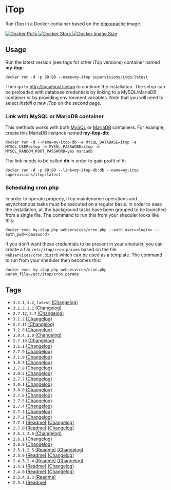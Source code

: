# iTop

Run [iTop](https://www.itophub.io) in a Docker container based on the [php:apache](https://hub.docker.com/_/php/) image.

[![Docker Pulls](https://img.shields.io/docker/pulls/supervisions/itop) ![Docker Stars](https://img.shields.io/docker/stars/supervisions/itop) ![Docker Image Size](https://img.shields.io/docker/image-size/supervisions/itop/latest)](https://hub.docker.com/r/supervisions/itop)

## Usage

Run the latest version (see tags for other iTop versions) container named **my-itop**:

```shell
docker run -d -p 80:80 --name=my-itop supervisions/itop:latest
```

Then go to [http://localhost/setup](http://localhost/setup) to continue the installation.
The setup can be preloaded with database credentials by linking to a MySQL/MariaDB container or by providing environment variables.
Note that you will need to select _Install a new iTop_ on the second page.

### Link with MySQL or MariaDB container

This methods works with both [MySQL](https://hub.docker.com/_/mysql/) or [MariaDB](https://hub.docker.com/_/mariadb/) containers.
For example, create this MariaDB instance named **my-itop-db**:

```shell
docker run -d --name=my-itop-db -e MYSQL_DATABASE=itop -e MYSQL_USER=itop -e MYSQL_PASSWORD=itop -e MYSQL_RANDOM_ROOT_PASSWORD=yes mariadb
```

The link needs to be called **db** in order to gain profit of it:

```shell
docker run -d -p 80:80 --link=my-itop-db:db --name=my-itop supervisions/itop:latest
```

### Scheduling cron.php

In order to operate properly, iTop maintenance operations and asynchronous tasks must be executed on a regular basis.
In order to ease the installation, all the background tasks have been grouped to be launched from a single file.
The command to run this from your sheduler looks like this:

```shell
docker exec my-itop php webservices/cron.php --auth_user=<login> --auth_pwd=<password>
```

If you don't want these credentials to be present in your sheduler, you can create a file `/etc/itop/cron.params` based on the file `webservices/cron.distrb` which can be used as a template.
The command to run from your sheduler then becomes this:

```shell
docker exec my-itop php webservices/cron.php --param_file=/etc/itop/cron.params
```

## Tags

* `3.2.1`, `3.2`, `latest`
[(Changelog)](https://www.itophub.io/wiki/page?id=3_2_0:release:change_log#section3211)
* `3.1.3`, `3.1`
[(Changelog)](https://www.itophub.io/wiki/page?id=3_1_0:release:change_log#section313)
* `2.7.12`, `2.7`
[(Changelog)](https://www.itophub.io/wiki/page?id=2_7_0:release:change_log#section2712)
* `3.1.2`
[(Changelog)](https://www.itophub.io/wiki/page?id=3_1_0:release:change_log#section312)
* `2.7.11`
[(Changelog)](https://www.itophub.io/wiki/page?id=2_7_0:release:change_log#section2711)
* `3.2.0`
[(Changelog)](https://www.itophub.io/wiki/page?id=3_2_0:release:change_log#section320)
* `3.0.4`, `3.0`
[(Changelog)](https://www.itophub.io/wiki/page?id=3_0_0:release:change_log#section304)
* `2.7.10`
[(Changelog)](https://www.itophub.io/wiki/page?id=2_7_0:release:change_log#section2710)
* `3.1.1`
[(Changelog)](https://www.itophub.io/wiki/page?id=3_1_0:release:change_log#section311)
* `2.7.9`
[(Changelog)](https://www.itophub.io/wiki/page?id=2_7_0:release:change_log#section279)
* `3.1.0`
[(Changelog)](https://www.itophub.io/wiki/page?id=3_1_0:release:change_log#section310)
* `3.0.3`
[(Changelog)](https://www.itophub.io/wiki/page?id=3_0_0:release:change_log#section303)
* `2.7.8`
[(Changelog)](https://www.itophub.io/wiki/page?id=2_7_0:release:change_log#section278)
* `3.0.2`
[(Changelog)](https://www.itophub.io/wiki/page?id=3_0_0:release:change_log#section302)
* `2.7.7`
[(Changelog)](https://www.itophub.io/wiki/page?id=2_7_0:release:change_log#section277)
* `3.0.1`
[(Changelog)](https://www.itophub.io/wiki/page?id=3_0_0:release:change_log#section301)
* `3.0.0`
[(Changelog)](https://www.itophub.io/wiki/page?id=3_0_0:release:change_log#section300)
* `2.7.6`
[(Changelog)](https://www.itophub.io/wiki/page?id=2_7_0:release:change_log#section276)
* `2.7.5`
[(Changelog)](https://www.itophub.io/wiki/page?id=2_7_0:release:change_log#section275)
* `2.7.4`
[(Changelog)](https://www.itophub.io/wiki/page?id=2_7_0:release:change_log#section274)
* `2.7.3`
[(Changelog)](https://www.itophub.io/wiki/page?id=2_7_0:release:change_log#section273)
* `2.7.2`
[(Changelog)](https://www.itophub.io/wiki/page?id=2_7_0:release:change_log#section272)
* `2.7.1`
[(Readme)](https://github.com/Combodo/iTop/blob/2.7.1/README.md)
[(Changelog)](https://www.itophub.io/wiki/page?id=2_7_0:release:change_log#section271)
* `2.7.0`
[(Readme)](https://github.com/Combodo/iTop/blob/2.7.0-2/README.md)
[(Changelog)](https://www.itophub.io/wiki/page?id=2_7_0:release:change_log#section270)
* `2.6.3`, `2.6`
[(Changelog)](https://www.itophub.io/wiki/page?id=2_6_0:release:change_log#section263)
* `2.6.1`
[(Changelog)](https://www.itophub.io/wiki/page?id=2_6_0:release:change_log#section261)
* `2.6.0`
[(Changelog)](https://www.itophub.io/wiki/page?id=2_6_0:release:change_log#section260)
* `2.5.1`, `2.5`
[(Readme)](https://github.com/Combodo/iTop/blob/2.5.1/readme.txt)
[(Changelog)](https://www.itophub.io/wiki/page?id=2_5_0:release:change_log#section251)
* `2.5.0`
[(Readme)](https://github.com/Combodo/iTop/blob/2.5.0/readme.txt)
[(Changelog)](https://www.itophub.io/wiki/page?id=2_5_0:release:change_log#section250)
* `2.4.3`, `2.4`
[(Readme)](https://github.com/Combodo/iTop/blob/2.4.3/readme.txt)
[(Changelog)](https://www.itophub.io/wiki/page?id=2_4_0:release:change_log#section243)
* `2.4.1`
[(Readme)](https://github.com/Combodo/iTop/blob/2.4.1/readme.txt)
[(Changelog)](https://www.itophub.io/wiki/page?id=2_4_0:release:change_log#section241)
* `2.4.0`
[(Readme)](https://github.com/Combodo/iTop/blob/2.4.0/readme.txt)
[(Changelog)](https://www.itophub.io/wiki/page?id=2_4_0:release:change_log#section240)
* `2.3.4`, `2.3` [(Readme)](https://github.com/Combodo/iTop/blob/2.3.4/readme.txt)
* `2.3.3` [(Readme)](https://github.com/Combodo/iTop/blob/2.3.3/readme.txt)
